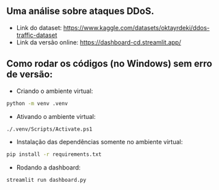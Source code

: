 ## Uma análise sobre ataques DDoS.
* Link do dataset: https://www.kaggle.com/datasets/oktayrdeki/ddos-traffic-dataset
* Link da versão online: https://dashboard-cd.streamlit.app/

## Como rodar os códigos (no Windows) sem erro de versão:
* Criando o ambiente virtual:
```bash
python -m venv .venv
```
* Ativando o ambiente virtual:
```bash
./.venv/Scripts/Activate.ps1
```
* Instalação das dependências somente no ambiente virtual:
```bash
pip install -r requirements.txt
```
* Rodando a dashboard:
```bash
streamlit run dashboard.py
```
